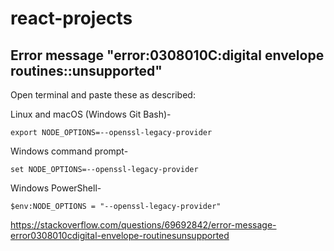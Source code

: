 # react-projects

## Error message "error:0308010C:digital envelope routines::unsupported"
Open terminal and paste these as described:

Linux and macOS (Windows Git Bash)-

```export NODE_OPTIONS=--openssl-legacy-provider```

Windows command prompt-

```set NODE_OPTIONS=--openssl-legacy-provider```

Windows PowerShell-

```$env:NODE_OPTIONS = "--openssl-legacy-provider"```

https://stackoverflow.com/questions/69692842/error-message-error0308010cdigital-envelope-routinesunsupported